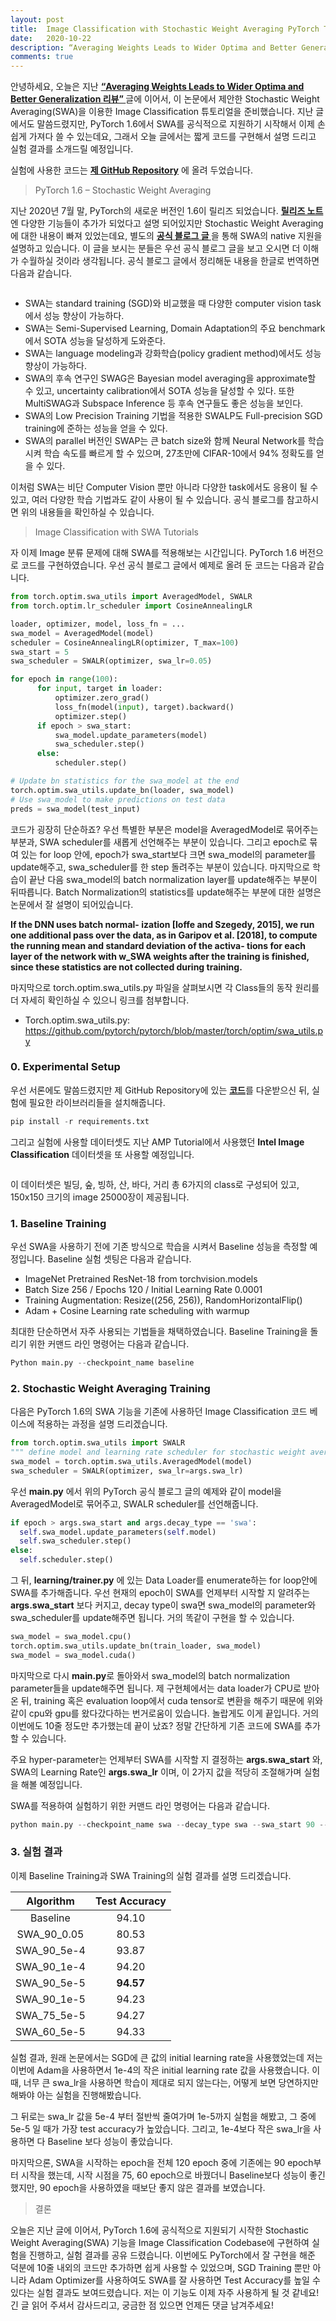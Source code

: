 ```yaml
---
layout: post
title:  Image Classification with Stochastic Weight Averaging PyTorch Tutorial
date:   2020-10-22
description: “Averaging Weights Leads to Wider Optima and Better Generalization” 논문에서 제안한 Stochastic Weight Averaging(SWA)을 이용한 Image Classification PyTorch 튜토리얼입니다.
comments: true
---
```


안녕하세요, 오늘은 지난 <a href="https://hoya012.github.io/blog/SWA/" target="_blank"><b> “Averaging Weights Leads to Wider Optima and Better Generalization 리뷰” </b></a> 글에 이어서, 이 논문에서 제안한 Stochastic Weight Averaging(SWA)을 이용한 Image Classification 튜토리얼을 준비했습니다. 지난 글에서도 말씀드렸지만, PyTorch 1.6에서 SWA를 공식적으로 지원하기 시작해서 이제 손 쉽게 가져다 쓸 수 있는데요, 그래서 오늘 글에서는 짧게 코드를 구현해서 설명 드리고 실험 결과를 소개드릴 예정입니다.

실험에 사용한 코드는 <a href="https://github.com/hoya012/swa-tutorials-pytorch" target="_blank"><b> 제 GitHub Repository</b></a> 에 올려 두었습니다.

<blockquote> PyTorch 1.6 – Stochastic Weight Averaging </blockquote>  
지난 2020년 7월 말, PyTorch의 새로운 버전인 1.6이 릴리즈 되었습니다. <a href="https://hoya012.github.io/blog/SWA/" target="_blank"><b> 릴리즈 노트 </b></a>엔 다양한 기능들이 추가가 되었다고 설명 되어있지만 Stochastic Weight Averaging에 대한 내용이 빠져 있었는데요, 별도의 <a href="https://pytorch.org/blog/pytorch-1.6-now-includes-stochastic-weight-averaging/" target="_blank"><b> 공식 블로그 글 </b></a>을 통해 SWA의 native 지원을 설명하고 있습니다. 이 글을 보시는 분들은 우선 공식 블로그 글을 보고 오시면 더 이해가 수월하실 것이라 생각됩니다. 공식 블로그 글에서 정리해둔 내용을 한글로 번역하면 다음과 같습니다. 

<figure>
	<img src="{{ '/assets/img/swa/11.PNG | prepend: site.baseurl }}" alt=""> 
</figure>

-	SWA는 standard training (SGD)와 비교했을 때 다양한 computer vision task에서 성능 향상이 가능하다.
-	SWA는 Semi-Supervised Learning, Domain Adaptation의 주요 benchmark에서 SOTA 성능을 달성하게 도와준다.
-	SWA는 language modeling과 강화학습(policy gradient method)에서도 성능 향상이 가능하다.
-	SWA의 후속 연구인 SWAG은 Bayesian model averaging을 approximate할 수 있고, uncertainty calibration에서 SOTA 성능을 달성할 수 있다. 또한 MultiSWAG과 Subspace Inference 등 후속 연구들도 좋은 성능을 보인다.
-	SWA의 Low Precision Training 기법을 적용한 SWALP도 Full-precision SGD training에 준하는 성능을 얻을 수 있다.
-	SWA의 parallel 버전인 SWAP는 큰 batch size와 함께 Neural Network를 학습시켜 학습 속도를 빠르게 할 수 있으며, 27초만에 CIFAR-10에서 94% 정확도를 얻을 수 있다.

이처럼 SWA는 비단 Computer Vision 뿐만 아니라 다양한 task에서도 응용이 될 수 있고, 여러 다양한 학습 기법과도 같이 사용이 될 수 있습니다. 공식 블로그를 참고하시면 위의 내용들을 확인하실 수 있습니다.

<blockquote> Image Classification with SWA Tutorials </blockquote>  
자 이제 Image 분류 문제에 대해 SWA를 적용해보는 시간입니다. PyTorch 1.6 버전으로 코드를 구현하였습니다. 우선 공식 블로그 글에서 예제로 올려 둔 코드는 다음과 같습니다.

```python
from torch.optim.swa_utils import AveragedModel, SWALR
from torch.optim.lr_scheduler import CosineAnnealingLR

loader, optimizer, model, loss_fn = ...
swa_model = AveragedModel(model)
scheduler = CosineAnnealingLR(optimizer, T_max=100)
swa_start = 5
swa_scheduler = SWALR(optimizer, swa_lr=0.05)

for epoch in range(100):
      for input, target in loader:
          optimizer.zero_grad()
          loss_fn(model(input), target).backward()
          optimizer.step()
      if epoch > swa_start:
          swa_model.update_parameters(model)
          swa_scheduler.step()
      else:
          scheduler.step()

# Update bn statistics for the swa_model at the end
torch.optim.swa_utils.update_bn(loader, swa_model)
# Use swa_model to make predictions on test data 
preds = swa_model(test_input)
```

코드가 굉장히 단순하죠? 우선 특별한 부분은 model을 AveragedModel로 묶어주는 부분과, SWA scheduler를 새롭게 선언해주는 부분이 있습니다. 그리고 epoch로 묶여 있는 for loop 안에, epoch가 swa_start보다 크면 swa_model의 parameter를 update해주고, swa_scheduler를 한 step 돌려주는 부분이 있습니다. 마지막으로 학습이 끝난 다음 swa_model의 batch normalization layer를 update해주는 부분이 뒤따릅니다. Batch Normalization의 statistics를 update해주는 부분에 대한 설명은 논문에서 잘 설명이 되어있습니다.

**If the DNN uses batch normal- ization [Ioffe and Szegedy, 2015], we run one additional pass over the data, as in Garipov et al. [2018], to compute the running mean and standard deviation of the activa- tions for each layer of the network with w_SWA weights after the training is finished, since these statistics are not collected during training.**

마지막으로 torch.optim.swa_utils.py 파일을 살펴보시면 각 Class들의 동작 원리를 더 자세히 확인하실 수 있으니 링크를 첨부합니다.
-	Torch.optim.swa_utils.py: https://github.com/pytorch/pytorch/blob/master/torch/optim/swa_utils.py

### 0. Experimental Setup
우선 서론에도 말씀드렸지만 제 GitHub Repository에 있는 <a href="https://github.com/hoya012/swa-tutorials-pytorch" target="_blank"><b> 코드</b></a>를 다운받으신 뒤, 실험에 필요한 라이브러리들을 설치해줍니다.

```python
pip install -r requirements.txt
```

그리고 실험에 사용할 데이터셋도 지난 AMP Tutorial에서 사용했던 **Intel Image Classification** 데이터셋을 또 사용할 예정입니다. 

<figure>
	<img src="{{ '/assets/img/mixed_precision/10.PNG' | prepend: site.baseurl }}" alt=""> 
</figure>

이 데이터셋은 빌딩, 숲, 빙하, 산, 바다, 거리 총 6가지의 class로 구성되어 있고, 150x150 크기의 image 25000장이 제공됩니다. 

### 1. Baseline Training
우선 SWA을 사용하기 전에 기존 방식으로 학습을 시켜서 Baseline 성능을 측정할 예정입니다. Baseline 실험 셋팅은 다음과 같습니다.

- ImageNet Pretrained ResNet-18 from torchvision.models
- Batch Size 256 / Epochs 120 / Initial Learning Rate 0.0001
- Training Augmentation: Resize((256, 256)), RandomHorizontalFlip()
- Adam + Cosine Learning rate scheduling with warmup

최대한 단순하면서 자주 사용되는 기법들을 채택하였습니다. Baseline Training을 돌리기 위한 커맨드 라인 명령어는 다음과 같습니다.

```python
Python main.py --checkpoint_name baseline
```

### 2. Stochastic Weight Averaging Training
다음은 PyTorch 1.6의 SWA 기능을 기존에 사용하던 Image Classification 코드 베이스에 적용하는 과정을 설명 드리겠습니다. 

```python
from torch.optim.swa_utils import SWALR
""" define model and learning rate scheduler for stochastic weight averaging """
swa_model = torch.optim.swa_utils.AveragedModel(model)
swa_scheduler = SWALR(optimizer, swa_lr=args.swa_lr)
```

우선 **main.py** 에서 위의 PyTorch 공식 블로그 글의 예제와 같이 model을 AveragedModel로 묶어주고, SWALR scheduler를 선언해줍니다. 

```python
if epoch > args.swa_start and args.decay_type == 'swa':
  self.swa_model.update_parameters(self.model)
  self.swa_scheduler.step()
else:
  self.scheduler.step()
```

그 뒤, **learning/trainer.py** 에 있는 Data Loader를 enumerate하는 for loop안에 SWA를 추가해줍니다. 우선 현재의 epoch이 SWA를 언제부터 시작할 지 알려주는 **args.swa_start** 보다 커지고, decay type이 swa면 swa_model의 parameter와 swa_scheduler를 update해주면 됩니다. 거의 똑같이 구현을 할 수 있습니다. 

```python
swa_model = swa_model.cpu()
torch.optim.swa_utils.update_bn(train_loader, swa_model)
swa_model = swa_model.cuda() 
```

마지막으로 다시 **main.py**로 돌아와서 swa_model의 batch normalization parameter들을 update해주면 됩니다. 제 구현체에서는 data loader가 CPU로 받아온 뒤, training 혹은 evaluation loop에서 cuda tensor로 변환을 해주기 때문에 위와 같이 cpu와 gpu를 왔다갔다하는 번거로움이 있습니다. 놀랍게도 이게 끝입니다. 거의 이번에도 10줄 정도만 추가했는데 끝이 났죠? 정말 간단하게 기존 코드에 SWA를 추가할 수 있습니다. 

주요 hyper-parameter는 언제부터 SWA를 시작할 지 결정하는 **args.swa_start** 와, SWA의 Learning Rate인 **args.swa_lr**  이며, 이 2가지 값을 적당히 조절해가며 실험을 해볼 예정입니다.

SWA를 적용하여 실험하기 위한 커맨드 라인 명령어는 다음과 같습니다.

```python
python main.py --checkpoint_name swa --decay_type swa --swa_start 90 --swa_lr 5e-5;
```

### 3. 실험 결과
이제 Baseline Training과 SWA Training의 실험 결과를 설명 드리겠습니다.

|   Algorithm  | Test Accuracy | 
|:------------:|:-------------:| 
|  Baseline |      94.10    |
|  SWA_90_0.05|      80.53    |
| SWA_90_5e-4|      93.87    |
|  SWA_90_1e-4|      94.20    |
| SWA_90_5e-5|    **94.57**  |
| SWA_90_1e-5|      94.23    |
| SWA_75_5e-5|      94.27    |
| SWA_60_5e-5|      94.33    |

실험 결과, 원래 논문에서는 SGD에 큰 값의 initial learning rate을 사용했었는데 저는 이번에 Adam을 사용하면서 1e-4의 작은 initial learning rate 값을 사용했습니다. 이 때, 너무 큰 swa_lr을 사용하면 학습이 제대로 되지 않는다는, 어떻게 보면 당연하지만 해봐야 아는 실험을 진행해봤습니다.

그 뒤로는 swa_lr 값을 5e-4 부터 절반씩 줄여가며 1e-5까지 실험을 해봤고, 그 중에 5e-5 일 때가 가장 test accuracy가 높았습니다. 그리고, 1e-4보다 작은 swa_lr을 사용하면 다 Baseline 보다 성능이 좋았습니다. 

마지막으론, SWA을 시작하는 epoch을 전체 120 epoch 중에 기존에는 90 epoch부터 시작을 했는데, 시작 시점을 75, 60 epoch으로 바꿨더니 Baseline보다 성능이 좋긴 했지만, 90 epoch을 사용하였을 때보단 좋지 않은 결과를 보였습니다.

<blockquote> 결론 </blockquote>  
오늘은 지난 글에 이어서, PyTorch 1.6에 공식적으로 지원되기 시작한 Stochastic Weight Averaging(SWA) 기능을 Image Classification Codebase에 구현하여 실험을 진행하고, 실험 결과를 공유 드렸습니다. 이번에도 PyTorch에서 잘 구현을 해준 덕분에 10줄 내외의 코드만 추가하면 쉽게 사용할 수 있었으며, SGD Training 뿐만 아니라 Adam Optimizer를 사용하여도 SWA를 잘 사용하면 Test Accuracy를 높일 수 있다는 실험 결과도 보여드렸습니다. 저는 이 기능도 이제 자주 사용하게 될 것 같네요! 긴 글 읽어 주셔서 감사드리고, 궁금한 점 있으면 언제든 댓글 남겨주세요! 

